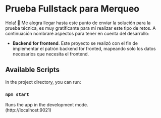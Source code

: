 # Prueba Fullstack para Merqueo
Hola! 👋
Me alegra llegar hasta este punto de enviar la solución para la prueba técnica, es muy gratificante para mi realizar este tipo de retos. A continuación nombraré aspectos para tener en cuenta del desarrollo:

- **Backend for frontend**. Este proyecto se realizó con el fin de implementar el patrón backend for fronted, mapeando solo los datos necesarios que necesita el frontend.

## Available Scripts

In the project directory, you can run:

### `npm start`

Runs the app in the development mode.\
(http://localhost:9021) 

